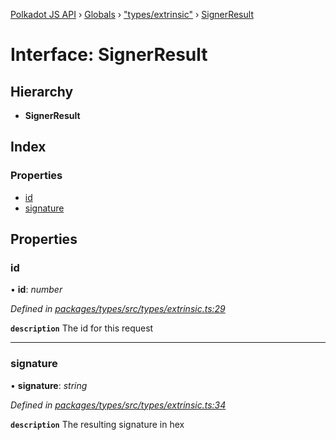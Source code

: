 [Polkadot JS API](../README.md) › [Globals](../globals.md) › ["types/extrinsic"](../modules/_types_extrinsic_.md) › [SignerResult](_types_extrinsic_.signerresult.md)

# Interface: SignerResult

## Hierarchy

* **SignerResult**

## Index

### Properties

* [id](_types_extrinsic_.signerresult.md#id)
* [signature](_types_extrinsic_.signerresult.md#signature)

## Properties

###  id

• **id**: *number*

*Defined in [packages/types/src/types/extrinsic.ts:29](https://github.com/polkadot-js/api/blob/849f519efe/packages/types/src/types/extrinsic.ts#L29)*

**`description`** The id for this request

___

###  signature

• **signature**: *string*

*Defined in [packages/types/src/types/extrinsic.ts:34](https://github.com/polkadot-js/api/blob/849f519efe/packages/types/src/types/extrinsic.ts#L34)*

**`description`** The resulting signature in hex
